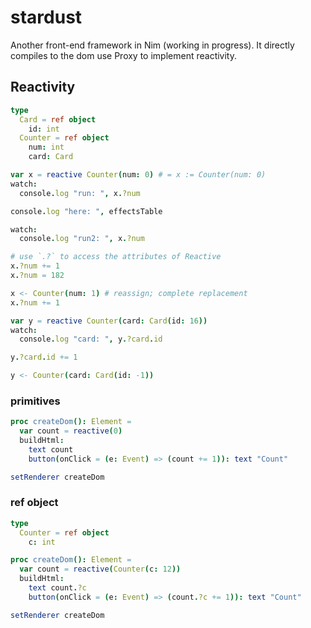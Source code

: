 # stardust
Another front-end framework in Nim (working in progress). It directly compiles to the dom use Proxy to implement reactivity.

## Reactivity

```nim
type
  Card = ref object
    id: int
  Counter = ref object
    num: int
    card: Card

var x = reactive Counter(num: 0) # = x := Counter(num: 0)
watch:
  console.log "run: ", x.?num

console.log "here: ", effectsTable

watch:
  console.log "run2: ", x.?num

# use `.?` to access the attributes of Reactive
x.?num += 1
x.?num = 182

x <- Counter(num: 1) # reassign; complete replacement
x.?num += 1

var y = reactive Counter(card: Card(id: 16))
watch:
  console.log "card: ", y.?card.id

y.?card.id += 1

y <- Counter(card: Card(id: -1)) 
```

### primitives
```nim
proc createDom(): Element =
  var count = reactive(0)
  buildHtml:
    text count
    button(onClick = (e: Event) => (count += 1)): text "Count"

setRenderer createDom
```

### ref object
```nim
type
  Counter = ref object
    c: int

proc createDom(): Element =
  var count = reactive(Counter(c: 12))
  buildHtml:
    text count.?c
    button(onClick = (e: Event) => (count.?c += 1)): text "Count"

setRenderer createDom
```
